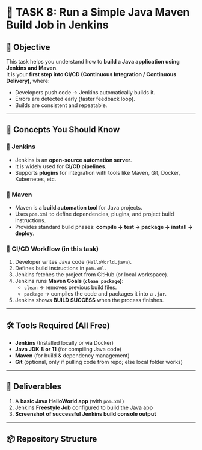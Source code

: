 # 🚀 TASK 8: Run a Simple Java Maven Build Job in Jenkins  

## 📌 Objective  
This task helps you understand how to **build a Java application using Jenkins and Maven**.  
It is your **first step into CI/CD (Continuous Integration / Continuous Delivery)**, where:  
- Developers push code → Jenkins automatically builds it.  
- Errors are detected early (faster feedback loop).  
- Builds are consistent and repeatable.  

---

## 🧠 Concepts You Should Know  

### 🔹 Jenkins  
- Jenkins is an **open-source automation server**.  
- It is widely used for **CI/CD pipelines**.  
- Supports **plugins** for integration with tools like Maven, Git, Docker, Kubernetes, etc.  

### 🔹 Maven  
- Maven is a **build automation tool** for Java projects.  
- Uses `pom.xml` to define dependencies, plugins, and project build instructions.  
- Provides standard build phases: **compile → test → package → install → deploy**.  

### 🔹 CI/CD Workflow (in this task)  
1. Developer writes Java code (`HelloWorld.java`).  
2. Defines build instructions in `pom.xml`.  
3. Jenkins fetches the project from GitHub (or local workspace).  
4. Jenkins runs **Maven Goals (`clean package`)**:  
   - `clean` → removes previous build files.  
   - `package` → compiles the code and packages it into a `.jar`.  
5. Jenkins shows **BUILD SUCCESS** when the process finishes.  

---

## 🛠️ Tools Required (All Free)  
- **Jenkins** (Installed locally or via Docker)  
- **Java JDK 8 or 11** (for compiling Java code)  
- **Maven** (for build & dependency management)  
- **Git** (optional, only if pulling code from repo; else local folder works)  

---

## 📂 Deliverables  
1. A **basic Java HelloWorld app** (with `pom.xml`)  
2. Jenkins **Freestyle Job** configured to build the Java app  
3. **Screenshot of successful Jenkins build console output**  

---

## 📦 Repository Structure  
